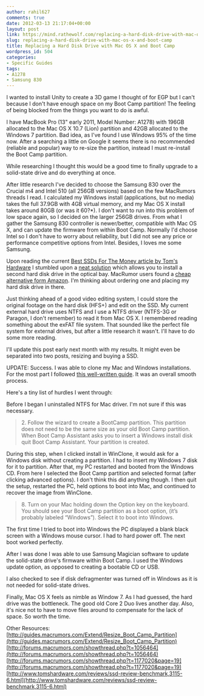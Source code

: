 ```yaml
---
author: rahil627
comments: true
date: 2012-03-13 21:17:04+00:00
layout: post
link: https://mind.rathewolf.com/replacing-a-hard-disk-drive-with-mac-os-x-and-boot-camp/
slug: replacing-a-hard-disk-drive-with-mac-os-x-and-boot-camp
title: Replacing a Hard Disk Drive with Mac OS X and Boot Camp
wordpress_id: 504
categories:
- Specific Guides
tags:
- A1278
- Samsung 830
---
```


I wanted to install Unity to create a 3D game I thought of for EGP but I can't because I don't have enough space on my Boot Camp partition! The feeling of being blocked from the things you want to do is awful.

I have MacBook Pro (13" early 2011, Model Number: A1278) with 196GB allocated to the Mac OS X 10.7 (Lion) partition and 42GB allocated to the Windows 7 partition. Bad idea, as I've found I use Windows 95% of the time now. After a searching a little on Google it seems there is no recommended (reliable and popular) way to re-size the partition, instead I must re-install the Boot Camp partition.

While researching I thought this would be a good time to finally upgrade to a solid-state drive and do everything at once.

After little research I've decided to choose the Samsung 830 over the Crucial m4 and Intel 510 (all 256GB versions) based on the few MacRumors threads I read. I calculated my Windows install (applications, but no media) takes the full 37.9GB with 4GB virtual memory, and my Mac OS X install takes around 80GB (or was it 60?*). I don't want to run into this problem of low space again, so I decided on the larger 256GB drives. From what I gather the Samsung 830 controller is newer/better, compatible with Mac OS X, and can update the firmware from within Boot Camp. Normally I'd choose Intel so I don't have to worry about reliability, but I did not see any price or performance competitive options from Intel. Besides, I loves me some Samsung.

Upon reading the current [Best SSDs For The Money article by Tom's Hardware](http://www.tomshardware.com/reviews/ssd-review-benchmark,3115.html) I stumbled upon a [neat solution](http://www.tomshardware.com/reviews/ssd-laptop-upgrade-optical-bay,3102.html) which allows you to install a second hard disk drive in the optical bay. MacRumor users found a [cheap alternative form Amazon](http://www.amazon.com/Drive-Unibody-MacBook-SuperDrive-Replacement/dp/B0058AH2US). I'm thinking about ordering one and placing my hard disk drive in there.

Just thinking ahead of a good video editing system, I could store the original footage on the hard disk (HFS+) and edit on the SSD. My current external hard drive uses NTFS and I use a NTFS driver (NTFS-3G or Paragon, I don't remember) to read it from Mac OS X. I remembered reading something about the exFAT file system. That sounded like the perfect file system for external drives, but after a little research it wasn't. I'll have to do some more reading.

I'll update this post early next month with my results. It might even be separated into two posts, resizing and buying a SSD.

UPDATE:
Success. I was able to clone my Mac and Windows installations. For the most part I followed [this well-written guide](http://johnbeales.com/20110330/transferring-osx-bootcamp-to-new-hard-drive/). It was an overall smooth process.

Here's a tiny list of hurdles I went through:

Before I began I uninstalled NTFS for Mac driver. I'm not sure if this was necessary.



<blockquote>2. Follow the wizard to create a BootCamp partition. This partition does not need to be the same size as your old Boot Camp partition. When Boot Camp Assistant asks you to insert a Windows install disk quit Boot Camp Assistant. Your partition is created.</blockquote>


During this step, when I clicked install in WinClone, it would ask for a Windows disk without creating a partition. I had to insert my Windows 7 disk for it to partition. After that, my PC restarted and booted from the Windows CD. From here I selected the Boot Camp partition and selected format (after clicking advanced options). I don't think this did anything though. I then quit the setup, restarted the PC, held options to boot into Mac, and continued to recover the image from WinClone.


<blockquote>8. Turn on your Mac holding down the Option key on the keyboard. You should see your Boot Camp partition as a boot option, (it’s probably labeled “Windows”). Select it to boot into Windows.</blockquote>



The first time I tried to boot into Windows the PC displayed a blank black screen with a Windows mouse cursor. I had to hard power off. The next boot worked perfectly.

After I was done I was able to use Samsung Magician software to update the solid-state drive's firmware within Boot Camp. I used the Windows update option, as opposed to creating a bootable CD or USB.

I also checked to see if disk defragmenter was turned off in Windows as it is not needed for solid-state drives.

Finally, Mac OS X feels as nimble as Window 7. As I had guessed, the hard drive was the bottleneck. The good old Core 2 Duo lives another day. Also, it's nice not to have to move files around to compensate for the lack of space. So worth the time.

Other Resources:
[http://guides.macrumors.com/Extend/Resize_Boot_Camp_Partition](http://guides.macrumors.com/Extend/Resize_Boot_Camp_Partition)
[http://forums.macrumors.com/showthread.php?t=1056464](http://forums.macrumors.com/showthread.php?t=1056464)
[http://forums.macrumors.com/showthread.php?t=1177020&page=19](http://forums.macrumors.com/showthread.php?t=1177020&page=19)
[http://www.tomshardware.com/reviews/ssd-review-benchmark,3115-6.html](http://www.tomshardware.com/reviews/ssd-review-benchmark,3115-6.html)
